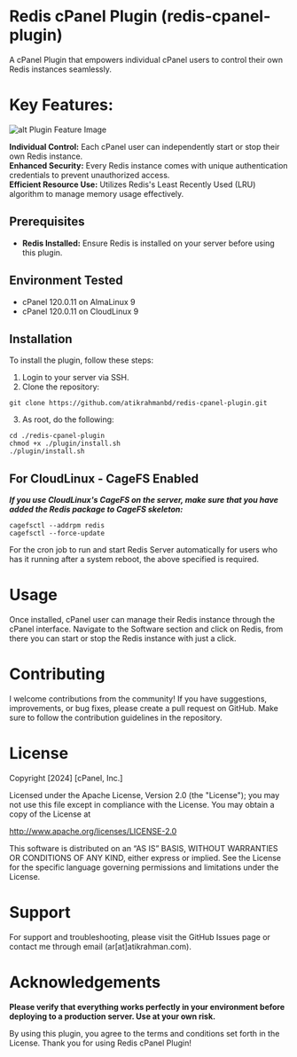 # Redis cPanel Plugin (redis-cpanel-plugin)

A cPanel Plugin that empowers individual cPanel users to control their own Redis instances seamlessly.

# Key Features:

![alt Plugin Feature Image](https://github.com/atikrahmanbd/redis-cpanel-plugin/blob/main/Redis_cPanel_Plugin_By_Atik.gif?raw=true)

**Individual Control:** Each cPanel user can independently start or stop their own Redis instance.  
**Enhanced Security:** Every Redis instance comes with unique authentication credentials to prevent unauthorized access.  
**Efficient Resource Use:** Utilizes Redis's Least Recently Used (LRU) algorithm to manage memory usage effectively.

## Prerequisites

- **Redis Installed:** Ensure Redis is installed on your server before using this plugin.

## Environment Tested

- cPanel 120.0.11 on AlmaLinux 9
- cPanel 120.0.11 on CloudLinux 9

## Installation

To install the plugin, follow these steps:

1. Login to your server via SSH.
2. Clone the repository:

```
git clone https://github.com/atikrahmanbd/redis-cpanel-plugin.git
```

3. As root, do the following:

```
cd ./redis-cpanel-plugin
chmod +x ./plugin/install.sh
./plugin/install.sh
```

## For CloudLinux - CageFS Enabled

**_If you use CloudLinux's CageFS on the server, make sure that you have added the Redis package to CageFS skeleton:_**

```
cagefsctl --addrpm redis
cagefsctl --force-update
```

For the cron job to run and start Redis Server automatically for users who has it running after a system reboot, the above specified is required.

# Usage

Once installed, cPanel user can manage their Redis instance through the cPanel interface.
Navigate to the Software section and click on Redis, from there you can start or stop the Redis instance with just a click.

# Contributing

I welcome contributions from the community! If you have suggestions, improvements, or bug fixes,
please create a pull request on GitHub. Make sure to follow the contribution guidelines in the repository.

# License

Copyright [2024] [cPanel, Inc.]

Licensed under the Apache License, Version 2.0 (the "License");
you may not use this file except in compliance with the License.
You may obtain a copy of the License at

http://www.apache.org/licenses/LICENSE-2.0

This software is distributed on an “AS IS” BASIS, WITHOUT WARRANTIES
OR CONDITIONS OF ANY KIND, either express or implied. See the License for the
specific language governing permissions and limitations under the License.

# Support

For support and troubleshooting, please visit the GitHub Issues page or contact me through email (ar[at]atikrahman.com).

# Acknowledgements

**Please verify that everything works perfectly in your environment before deploying to a production server. Use at your own risk.**

By using this plugin, you agree to the terms and conditions set forth in the License. Thank you for using Redis cPanel Plugin!
